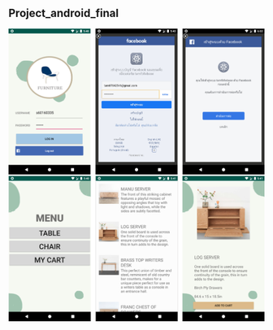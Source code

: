 ## Project_android_final
![alt text](https://github.com/chanikan07/Project_android_final/blob/master/screenshot/Login.jpg)
![alt text](https://github.com/chanikan07/Project_android_final/blob/master/screenshot/Table.jpg)

